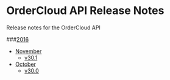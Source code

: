 # OrderCloud API Release Notes
Release notes for the OrderCloud API

###[2016](2016/README.md)
- [November](2016/November/README.md)
  - [v30.1](2016/November/v30.1.md)
- [October](2016/October/README.md)
  - [v30.0](2016/October/v30.0.md)
